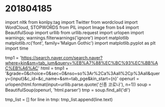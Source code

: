 # 201804185
import nltk
from konlpy.tag import Twitter
from wordcloud import WordCloud, STOPWORDS
from PIL import Image
from bs4 import BeautifulSoup
import urllib
from urllib.request import urlopen
import warnings; warnings.filterwarnings('ignore')
import matplotlib
matplotlib.rc('font', family='Malgun Gothic')
import matplotlib.pyplot as plt
import time

tmp1 = 'https://search.naver.com/search.naver?where=kin&sm=tab_jum&query=%EB%A7%88%EC%BC%93%EC%BB%AC%EB%A6%AC'
html = tmp1 + '&grade=0&choice=0&sec=0&nso=so%3Ar%2Ca%3Aall%2Cp%3Aall&query={input}&c_id=&c_name=&sm=tab_pge&kin_start={n}'
openurl = urlopen(html.format(input=urllib.parse.quote('신종 코로나'), n=1))
soup = BeautifulSoup(openurl, 'html.parser')
tmp = soup.find_all('dl')

tmp_list = []
for line in tmp:
    tmp_list.append(line.text)

